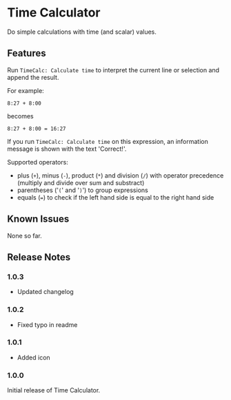 # Time Calculator

Do simple calculations with time (and scalar) values. 

## Features

Run `TimeCalc: Calculate time` to interpret the current line or selection and append the result.

For example:

`8:27 + 8:00`

becomes 

`8:27 + 8:00 = 16:27`

If you run `TimeCalc: Calculate time` on this expression, an information message is shown with the text 'Correct!'. 

Supported operators:

 - plus (`+`), minus (`-`), product (`*`) and division (`/`) with operator precedence (multiply and divide over sum and substract)
 - parentheses ('`(`' and '`)`') to group expressions
 - equals (`=`) to check if the left hand side is equal to the right hand side

## Known Issues

None so far.

## Release Notes

### 1.0.3

 - Updated changelog

### 1.0.2

 - Fixed typo in readme

### 1.0.1

 - Added icon

### 1.0.0

Initial release of Time Calculator.